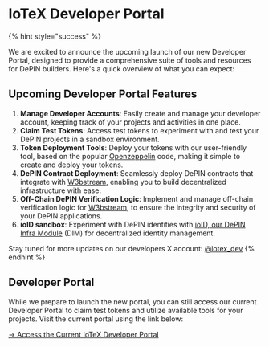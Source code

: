 # IoTeX Developer Portal

{% hint style="success" %}


We are excited to announce the upcoming launch of our new Developer Portal, designed to provide a comprehensive suite of tools and resources for DePIN builders. Here's a quick overview of what you can expect:

## Upcoming Developer Portal Features

1. **Manage Developer Accounts**: Easily create and manage your developer account, keeping track of your projects and activities in one place.
2. **Claim Test Tokens**: Access test tokens to experiment with and test your DePIN projects in a sandbox environment.
3. **Token Deployment Tools**: Deploy your tokens with our user-friendly tool, based on the popular [Openzeppelin](https://openzeppelin.com) code, making it simple to create and deploy your tokens.
4. **DePIN Contract Deployment**: Seamlessly deploy DePIN contracts that integrate with [W3bstream](../depin-infra-modules-dim/w3bstream-depin-verification/overview-of-w3bstream.md), enabling you to build decentralized infrastructure with ease.
5. **Off-Chain DePIN Verification Logic**: Implement and manage off-chain verification logic for [W3bstream](../depin-infra-modules-dim/w3bstream-depin-verification/overview-of-w3bstream.md), to ensure the integrity and security of your DePIN applications.
6. **ioID sandbox**: Experiment with DePIN identities with [ioID, our DePIN Infra Module](../depin-infra-modules-dim/ioid-depin-identities/) (DIM) for decentralized identity management.



Stay tuned for more updates on our developers X account: [@iotex\_dev](https://x.com/iotex\_dev)
{% endhint %}

## **Developer Portal**

While we prepare to launch the new portal, you can still access our current Developer Portal to claim test tokens and utilize available tools for your projects. Visit the current portal using the link below:

[-> Access the Current IoTeX Developer Portal](https://developers.iotex.io)
